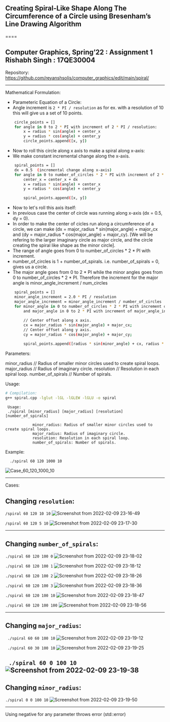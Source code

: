 ## Creating Spiral-Like Shape Along The Circumference of a Circle using Bresenham’s Line Drawing Algorithm
====

Computer Graphics, Spring’22 : Assignment 1
Rishabh Singh : 17QE30004
---
Repository: https://github.com/reyanshsolis/computer_graphics/edit/main/spiral/

---
Mathematical Formulation:

- Parameteric Equation of a Circle:
- Angle increment is `2 * PI / resolution` as for ex. with a resolution of 10
  this will give us a set of 10 points.

```bash
    circle_points = []
    for angle in 0 to 2 * PI with increment of 2 * PI / resolution:
        x = radius * sin(angle) + center_x
        y = radius * cos(angle) + center_y
        circle_points.append([x, y])
```

- Now to roll this circle along x axis to make a spiral along x-axis:
- We make constant incremental change along the x-axis.

```bash
    spiral_points = []
    dx = 0.5  (incremental change along x-axis)
    for angle in 0 to number_of_circles * 2 * PI with increment of 2 * PI / resolution:
        center_x = center_x + dx
        x = radius * sin(angle) + center_x
        y = radius * cos(angle) + center_y

        spiral_points.append([x, y])
```

- Now to let's roll this axis itself:
- In previous case the center of circle was running along x-axis (dx = 0.5, dy = 0).
- In order to make the center of cicles run along a circumference of a circle, we can 
  make (dx = major_radius * sin(major_angle) + major_cx
  and  (dy = major_radius * cos(major_angle) + major_cy).
  [We will be refering to the larger imaginary circle as major circle, and the circle
   creating the spiral like shape as the minor circle].
- The range of angle goes from 0 to number_of_circles * 2 * PI with increment.
- number_of_circles is 1 + number_of_spirals. i.e. number_of_spirals = 0, gives us
  a circle.
- The major angle goes from 0 to 2 * PI while the minor angles goes from 
  0 to number_of_circles * 2 * PI. Therefore the increment for the major angle is 
  minor_angle_increment / num_circles

```bash
    spiral_points = []
    minor_angle_increment = 2.0 * PI / resolution
    major_angle_increment = minor_angle_increment / number_of_circles
    for minor_angle in 0 to number_of_circles * 2 * PI with increment of minor_angle_increment
        and major_angle in 0 to 2 * PI with increment of major_angle_increment:
        
        // Center offset along x axis.
        cx = major_radius * sin(major_angle) + major_cx;
        // Center offset along y axis.
        cy = major_radius * cos(major_angle) + major_cy;

        spiral_points.append([radius * sin(minor_angle) + cx, radius * cos(minor_angle) + cy])
```

Parameters:

minor_radius // Radius of smaller minor circles used to create spiral loops.
major_radius // Radius of imaginary circle.
resolution // Resolution in each spiral loop. 
number_of_spirals // Number of spirals.

Usage:
```bash
# Compilation:
g++ spiral.cpp -lglut -lGL -lGLEW -lGLU -o spiral
```

```
 Usage: 
 ./spiral [minor_radius] [major_radius] [resolution] [number_of_spirals]

            minor_radius: Radius of smaller minor circles used to create spiral loops.
            major_radius: Radius of imaginary circle.
            resolution: Resolution in each spiral loop.
            number_of_spirals: Number of spirals.
```

Example:
```bash
  ./spiral 60 120 1000 10
```
![Case_60_120_1000_10](https://user-images.githubusercontent.com/32535717/153019611-869fb3fb-0bd0-49c4-a60e-0092054cd4a7.png)

---

Cases:

## Changing `resolution`:
`/spiral 60 120 10 10`
![Screenshot from 2022-02-09 23-16-49](https://user-images.githubusercontent.com/32535717/153260332-6e585db6-0c0b-495b-875b-3744f0ba5d3c.png)

`/spiral 60 120 5 10`
![Screenshot from 2022-02-09 23-17-30](https://user-images.githubusercontent.com/32535717/153260392-e76e4e2c-0365-462a-99cf-44293721221c.png)

---

## Changing `number_of_spirals`:

`./spiral 60 120 100 0`
![Screenshot from 2022-02-09 23-18-02](https://user-images.githubusercontent.com/32535717/153260512-db6c0cad-8ed8-4a36-af65-77244acbe7ac.png)

`./spiral 60 120 100 1`
![Screenshot from 2022-02-09 23-18-12](https://user-images.githubusercontent.com/32535717/153260651-d1d6feaf-a8a5-4ace-842d-a27547bcb8af.png)

`./spiral 60 120 100 2`
![Screenshot from 2022-02-09 23-18-26](https://user-images.githubusercontent.com/32535717/153260659-17c9d6ec-2d6e-4032-9328-248090ab4ab1.png)

`./spiral 60 120 100 3`
![Screenshot from 2022-02-09 23-18-36](https://user-images.githubusercontent.com/32535717/153260854-3aad50d2-4232-4319-a9a0-d65d3b1ec52e.png)

`./spiral 60 120 100 10`
![Screenshot from 2022-02-09 23-18-47](https://user-images.githubusercontent.com/32535717/153260710-83df654d-1f6c-433b-ae67-2cb025711155.png)

`./spiral 60 120 100 100`
![Screenshot from 2022-02-09 23-18-56](https://user-images.githubusercontent.com/32535717/153260741-cbbe0558-8dcb-4652-ad80-cc556b74be3e.png)

---

## Changing `major_radius`:
` ./spiral 60 60 100 10`
![Screenshot from 2022-02-09 23-19-12](https://user-images.githubusercontent.com/32535717/153261061-cfc2ef53-41fd-4887-bf65-05c0140d3daa.png)

` ./spiral 60 30 100 10`
![Screenshot from 2022-02-09 23-19-25](https://user-images.githubusercontent.com/32535717/153261163-37e0b372-08ff-4178-b176-9e303be02a50.png)

` ./spiral 60 0 100 10`
![Screenshot from 2022-02-09 23-19-38](https://user-images.githubusercontent.com/32535717/153261181-d507ee7f-c4e6-4834-be86-ab3bb50ee2dc.png)
---

## Changing `minor_radius`:
`./spiral 0 0 100 10`
![Screenshot from 2022-02-09 23-19-50](https://user-images.githubusercontent.com/32535717/153261340-a5b62930-52d6-42ca-8010-9b0e69b076b6.png)

---

Using negative for any parameter throws error (std::error)
